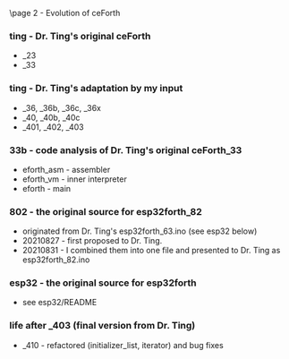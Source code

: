 \page 2 - Evolution of ceForth
### ting - Dr. Ting's original ceForth
  + _23
  + _33

### ting - Dr. Ting's adaptation by my input
  + _36, _36b, _36c, _36x
  + _40, _40b, _40c
  + _401, _402, _403

### 33b - code analysis of Dr. Ting's original ceForth_33
  + eforth_asm - assembler
  + eforth_vm  - inner interpreter
  + eforth     - main

### 802 - the original source for esp32forth_82
  + originated from Dr. Ting's esp32forth_63.ino (see esp32 below)
  + 20210827 - first proposed to Dr. Ting. 
  + 20210831 - I combined them into one file and presented to Dr. Ting as esp32forth_82.ino

### esp32 - the original source for esp32forth
  + see esp32/README

### life after _403 (final version from Dr. Ting)
  + _410 - refactored (initializer_list, iterator) and bug fixes
